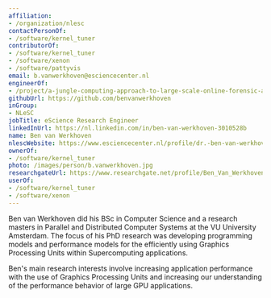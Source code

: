 ```yaml
---
affiliation:
- /organization/nlesc
contactPersonOf:
- /software/kernel_tuner
contributorOf:
- /software/kernel_tuner
- /software/xenon
- /software/pattyvis
email: b.vanwerkhoven@esciencecenter.nl
engineerOf:
- /project/a-jungle-computing-approach-to-large-scale-online-forensic-analysis
githubUrl: https://github.com/benvanwerkhoven
inGroup:
- NLeSC
jobTitle: eScience Research Engineer
linkedInUrl: https://nl.linkedin.com/in/ben-van-werkhoven-3010528b
name: Ben van Werkhoven
nlescWebsite: https://www.esciencecenter.nl/profile/dr.-ben-van-werkhoven
ownerOf:
- /software/kernel_tuner
photo: /images/person/b.vanwerkhoven.jpg
researchgateUrl: https://www.researchgate.net/profile/Ben_Van_Werkhoven
userOf:
- /software/kernel_tuner
- /software/xenon
---
```

Ben van Werkhoven did his BSc in Computer Science and a research masters in Parallel and Distributed Computer Systems at the VU University Amsterdam. The focus of his PhD research was developing programming models and performance models for the efficiently using Graphics Processing Units within Supercomputing applications.

Ben's main research interests involve increasing application performance with the use of Graphics Processing Units and increasing our understanding of the performance behavior of large GPU applications.
